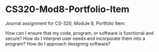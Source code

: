 # CS320-Mod8-Portfolio-Item
Journal assignment for CS-320, Module 8, Portfolio Item:

How can I ensure that my code, program, or software is functional and secure?
How do I interpret user needs and incorporate them into a program?
How do I approach designing software?
